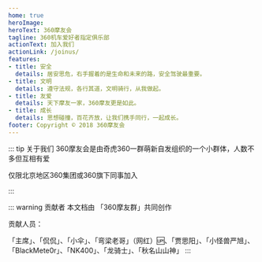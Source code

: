 ```yaml
---
home: true
heroImage: 
heroText: 360摩友会
tagline: 360机车爱好者指定俱乐部
actionText: 加入我们
actionLink: /joinus/
features:
- title: 安全
  details: 居安思危，右手握着的是生命和未来的路，安全驾驶最重要。
- title: 文明
  details: 遵守法规，各行其道，文明骑行，从我做起。
- title: 友爱
  details: 天下摩友一家，360摩友更是如此。
- title: 成长
  details: 思想碰撞，百花齐放，让我们携手同行，一起成长。
footer: Copyright © 2018 360摩友会
---
```



::: tip 关于我们
360摩友会是由奇虎360一群萌新自发组织的一个小群体，人数不多但互相有爱

仅限北京地区360集团或360旗下同事加入

:::

::: warning 贡献者
本文档由 「360摩友群」共同创作

贡献人员：

「主席」、「侃侃」、「小伞」、「弯梁老哥」（网红）:up:、「贾思阳」、「小怪兽严旭」、「BlackMete0r」、「NK400」、「龙骑士」、「秋名山山神」
:::